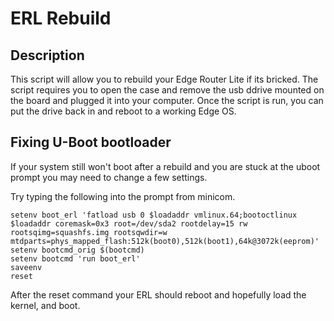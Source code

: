 # ERL Rebuild

## Description

This script will allow you to rebuild your Edge Router Lite if its bricked. The script requires you to open the case and remove the usb ddrive mounted on the board and plugged it into your computer. Once the script is run, you can put the drive back in and reboot to a working Edge OS.

## Fixing U-Boot bootloader

If your system still won't boot after a rebuild and you are stuck at the uboot prompt you may need to change a few settings.

Try typing the following into the prompt from minicom.

    setenv boot_erl 'fatload usb 0 $loadaddr vmlinux.64;bootoctlinux $loadaddr coremask=0x3 root=/dev/sda2 rootdelay=15 rw rootsqimg=squashfs.img rootsqwdir=w mtdparts=phys_mapped_flash:512k(boot0),512k(boot1),64k@3072k(eeprom)'
    setenv bootcmd_orig $(bootcmd)
    setenv bootcmd 'run boot_erl'
    saveenv
    reset

After the reset command your ERL should reboot and hopefully load the kernel, and boot.
